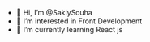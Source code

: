 - 👋 Hi, I’m @SaklySouha
- 👀 I’m interested in Front Development 
- 🌱 I’m currently learning React js

<!---
Hello, i'am a junior front-end developer, familiar with JavaScript, HTML/CSS and design tools to deliver an exceptional customer experience with an artistic eye. I integrate websites, web apps, and landing pages from concept to deployment, and standardize all results with a fresh approach and strategy to responsive and mobile UX and UI design for technical feasibility. All of this is executed through close collaboration with team members to implement new feature development.

--->

